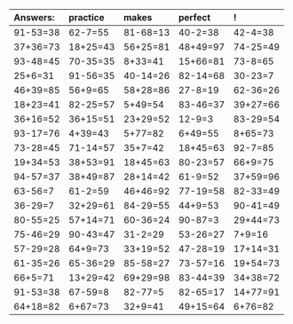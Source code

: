 | Answers: | practice | makes | perfect | ! |
| :--- | :--- | :--- | :--- | :--- |
| 91-53=38 | 62-7=55 | 81-68=13 | 40-2=38 | 42-4=38 | 
| 37+36=73 | 18+25=43 | 56+25=81 | 48+49=97 | 74-25=49 | 
| 93-48=45 | 70-35=35 | 8+33=41 | 15+66=81 | 73-8=65 | 
| 25+6=31 | 91-56=35 | 40-14=26 | 82-14=68 | 30-23=7 | 
| 46+39=85 | 56+9=65 | 58+28=86 | 27-8=19 | 62-36=26 | 
| 18+23=41 | 82-25=57 | 5+49=54 | 83-46=37 | 39+27=66 | 
| 36+16=52 | 36+15=51 | 23+29=52 | 12-9=3 | 83-29=54 | 
| 93-17=76 | 4+39=43 | 5+77=82 | 6+49=55 | 8+65=73 | 
| 73-28=45 | 71-14=57 | 35+7=42 | 18+45=63 | 92-7=85 | 
| 19+34=53 | 38+53=91 | 18+45=63 | 80-23=57 | 66+9=75 | 
| 94-57=37 | 38+49=87 | 28+14=42 | 61-9=52 | 37+59=96 | 
| 63-56=7 | 61-2=59 | 46+46=92 | 77-19=58 | 82-33=49 | 
| 36-29=7 | 32+29=61 | 84-29=55 | 44+9=53 | 90-41=49 | 
| 80-55=25 | 57+14=71 | 60-36=24 | 90-87=3 | 29+44=73 | 
| 75-46=29 | 90-43=47 | 31-2=29 | 53-26=27 | 7+9=16 | 
| 57-29=28 | 64+9=73 | 33+19=52 | 47-28=19 | 17+14=31 | 
| 61-35=26 | 65-36=29 | 85-58=27 | 73-57=16 | 19+54=73 | 
| 66+5=71 | 13+29=42 | 69+29=98 | 83-44=39 | 34+38=72 | 
| 91-53=38 | 67-59=8 | 82-77=5 | 82-65=17 | 14+77=91 | 
| 64+18=82 | 6+67=73 | 32+9=41 | 49+15=64 | 6+76=82 | 
